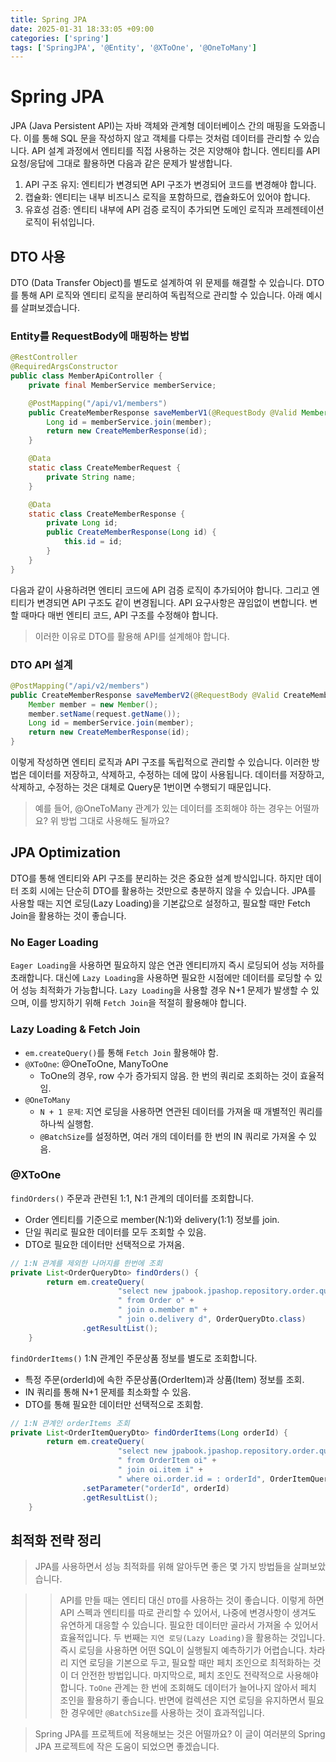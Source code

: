 ```yaml
---
title: Spring JPA
date: 2025-01-31 18:33:05 +09:00
categories: ['spring']
tags: ['SpringJPA', '@Entity', '@XToOne', '@OneToMany']
---
```


# Spring JPA

JPA (Java Persistent API)는 자바 객체와 관계형 데이터베이스 간의 매핑을 도와줍니다. 
이를 통해 SQL 문을 작성하지 않고 객체를 다루는 것처럼 데이터를 관리할 수 있습니다.
API 설계 과정에서 엔티티를 직접 사용하는 것은 지양해야 합니다. 
엔티티를 API 요청/응답에 그대로 활용하면 다음과 같은 문제가 발생합니다.

1. API 구조 유지: 엔티티가 변경되면 API 구조가 변경되어 코드를 변경해야 합니다.
2. 캡슐화: 엔티티는 내부 비즈니스 로직을 포함하므로, 캡슐화도어 있어야 합니다.
3. 유효성 검증: 엔티티 내부에 API 검증 로직이 추가되면 도메인 로직과 프레젠테이션 로직이 뒤섞입니다.

## DTO 사용

DTO (Data Transfer Object)를 별도로 설계하여 위 문제를 해결할 수 있습니다. 
DTO를 통해 API 로직와 엔티티 로직을 분리하여 독립적으로 관리할 수 있습니다.
아래 예시를 살펴보겠습니다.

### Entity를 RequestBody에 매핑하는 방법

```java
@RestController
@RequiredArgsConstructor
public class MemberApiController {
    private final MemberService memberService;

    @PostMapping("/api/v1/members")
    public CreateMemberResponse saveMemberV1(@RequestBody @Valid Member member) {
        Long id = memberService.join(member);
        return new CreateMemberResponse(id);
    }

    @Data
    static class CreateMemberRequest {
        private String name;
    }

    @Data
    static class CreateMemberResponse {
        private Long id;
        public CreateMemberResponse(Long id) {
            this.id = id;
        }
    }
}
```

다음과 같이 사용하려면 엔티티 코드에 API 검증 로직이 추가되어야 합니다. 
그리고 엔티티가 변경되면 API 구조도 같이 변경됩니다.
API 요구사항은 끊임없이 변합니다. 변할 때마다 매번 엔티티 코드, API 구조를 수정해야 합니다.
> 이러한 이유로 DTO를 활용해 API를 설계해야 합니다.

### DTO API 설계
 
```java
@PostMapping("/api/v2/members")
public CreateMemberResponse saveMemberV2(@RequestBody @Valid CreateMemberRequest request) {
    Member member = new Member();
    member.setName(request.getName());
    Long id = memberService.join(member);
    return new CreateMemberResponse(id);
}
```

이렇게 작성하면 엔티티 로직과 API 구조를 독립적으로 관리할 수 있습니다.
이러한 방법은 데이터를 저장하고, 삭제하고, 수정하는 데에 많이 사용됩니다.
데이터를 저장하고, 삭제하고, 수정하는 것은 대체로 Query문 1번이면 수행되기 때문입니다.
> 예를 들어, @OneToMany 관계가 있는 데이터를 조회해야 하는 경우는 어떨까요? 위 방법 그대로 사용해도 될까요?

## JPA Optimization

DTO를 통해 엔티티와 API 구조를 분리하는 것은 중요한 설계 방식입니다. 
하지만 데이터 조회 시에는 단순히 DTO를 활용하는 것만으로 충분하지 않을 수 있습니다. 
JPA를 사용할 때는 지연 로딩(Lazy Loading)을 기본값으로 설정하고, 필요할 때만 Fetch Join을 활용하는 것이 좋습니다.

### No Eager Loading

`Eager Loading`을 사용하면 필요하지 않은 연관 엔티티까지 즉시 로딩되어 성능 저하를 초래합니다.
대신에 `Lazy Loading`을 사용하면 필요한 시점에만 데이터를 로딩할 수 있어 성능 최적화가 가능합니다.
`Lazy Loading`을 사용할 경우 N+1 문제가 발생할 수 있으며, 이를 방지하기 위해 `Fetch Join`을 적절히 활용해야 합니다.

### Lazy Loading & Fetch Join

- `em.createQuery()`를 통해 `Fetch Join` 활용해야 함.
- `@XToOne`: @OneToOne, ManyToOne
  - ToOne의 경우, row 수가 증가되지 않음. 한 번의 쿼리로 조회하는 것이 효율적임.
- `@OneToMany`
  - `N + 1 문제`: 지연 로딩을 사용하면 연관된 데이터를 가져올 때 개별적인 쿼리를 하나씩 실행함.
  - `@BatchSize`를 설정하면, 여러 개의 데이터를 한 번의 IN 쿼리로 가져올 수 있음.

### @XToOne

`findOrders()`
주문과 관련된 1:1, N:1 관계의 데이터를 조회합니다.
- Order 엔티티를 기준으로 member(N:1)와 delivery(1:1) 정보를 join.
- 단일 쿼리로 필요한 데이터를 모두 조회할 수 있음.
- DTO로 필요한 데이터만 선택적으로 가져옴.

```java
// 1:N 관계를 제외한 나머지를 한번에 조회
private List<OrderQueryDto> findOrders() {
        return em.createQuery(
                        "select new jpabook.jpashop.repository.order.query.OrderQueryDto(o.id, m.name, o.orderDate, o.status, d.address)" +
                        " from Order o" + 
                        " join o.member m" +
                        " join o.delivery d", OrderQueryDto.class)
                .getResultList();
    }
```

`findOrderItems()`
1:N 관계인 주문상품 정보를 별도로 조회합니다.
- 특정 주문(orderId)에 속한 주문상품(OrderItem)과 상품(Item) 정보를 조회.
- IN 쿼리를 통해 N+1 문제를 최소화할 수 있음.
- DTO를 통해 필요한 데이터만 선택적으로 조회함.

```java
// 1:N 관계인 orderItems 조회
private List<OrderItemQueryDto> findOrderItems(Long orderId) {
        return em.createQuery(
                        "select new jpabook.jpashop.repository.order.query.OrderItemQueryDto(oi.order.id, i.name, oi.orderPrice, oi.count)" +
                        " from OrderItem oi" +
                        " join oi.item i" +
                        " where oi.order.id = : orderId", OrderItemQueryDto.class)
                .setParameter("orderId", orderId)
                .getResultList();
    }
```

## 최적화 전략 정리

> JPA를 사용하면서 성능 최적화를 위해 알아두면 좋은 몇 가지 방법들을 살펴보았습니다. 

>>API를 만들 때는 엔티티 대신 `DTO`를 사용하는 것이 좋습니다. 이렇게 하면 API 스펙과 엔티티를 따로 관리할 수 있어서, 나중에 변경사항이 생겨도 유연하게 대응할 수 있습니다. 
필요한 데이터만 골라서 가져올 수 있어서 효율적입니다. 두 번째는 `지연 로딩(Lazy Loading)`을 활용하는 것입니다. 즉시 로딩을 사용하면 어떤 SQL이 실행될지 예측하기가 어렵습니다. 
차라리 지연 로딩을 기본으로 두고, 필요할 때만 페치 조인으로 최적화하는 것이 더 안전한 방법입니다.
마지막으로, 페치 조인도 전략적으로 사용해야 합니다. `ToOne` 관계는 한 번에 조회해도 데이터가 늘어나지 않아서 페치 조인을 활용하기 좋습니다. 
반면에 컬렉션은 지연 로딩을 유지하면서 필요한 경우에만 `@BatchSize`를 사용하는 것이 효과적입니다.

> Spring JPA를 프로젝트에 적용해보는 것은 어떨까요? 이 글이 여러분의 Spring JPA 프로젝트에 작은 도움이 되었으면 좋겠습니다.
